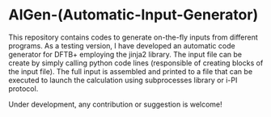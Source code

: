# AIGen-(Automatic-Input-Generator)

This repository contains codes to generate on-the-fly inputs from different programs. As a testing version, I have developed an automatic code generator 
for DFTB+ employing the jinja2 library. The input file can be create by simply calling python code lines (responsible of creating blocks of the input file). 
The full input is assembled and printed to a file that can be executed to launch the calculation using subprocesses library or i-PI protocol.

Under development, any contribution or suggestion is welcome!
